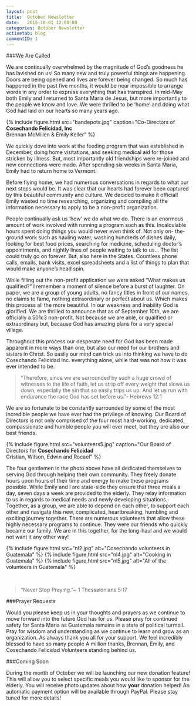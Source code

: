 ```yaml
---
layout: post
title:  October Newsletter
date:   2015-10-01 12:00:00
categories: October Newsletter
activetab: blog
commentID: 1
---
```


###We Are Called

We are continually overwhelmed by the magnitude of 
God’s goodness he has lavished on us! So many new and
truly powerful things are happening. Doors are being 
opened and lives are forever being changed. So much has 
happened in the past five months, it would be near 
impossible to arrange words in any order to express 
everything that has transpired. In mid-May both Emily 
and I returned to Santa Maria de Jesus, but more
importantly to the people we know and love. We were 
thrilled to be ‘home’ and doing what God had laid on our 
hearts so many years ago.

{% include figure.html src="bandepots.jpg" caption="Co-Directors of <b>Cosechando Felicidad, Inc</b> <br> Brennan McMillen & Emily Keller" %}

We quickly dove into work at the feeding program that
was established in December, doing home visitations, 
and seeking medical aid for those stricken by illness. But, 
most importantly old friendships were re-joined and new 
connections were made. After spending six weeks in 
Santa Maria, Emily had to return home to Vermont.

Before flying home, we had numerous conversations in 
regards to what our next steps would be. It was clear that 
our hearts had forever been captured by this beautiful 
community and culture. We decided to make it official! 
Emily wasted no time researching, organizing and 
compiling all the information necessary to apply to be a 
non-profit organization. 

People continually ask us ‘how’ we do what we do. 
There is an enormous amount of work involved with 
running a program such as this. Incalculable hours spent 
doing things you would never even think of. Not only on- 
the-ground work such as hauling water, washing 
hundreds of dishes daily, looking for best food prices, 
searching for medicine, scheduling doctor’s 
appointments, and nightly lines of people waiting to talk 
to us… The list could truly go on forever. But, also here 
in the States. Countless phone calls, emails, bank visits, 
excel spreadsheets and a list of things to plan that would 
make anyone’s head spin.

While filling out the non-profit application we were 
asked “What makes us qualified?” I remember a moment 
of silence before a burst of laughter. On paper, we are a 
group of young adults, no fancy titles in front of our 
names, no claims to fame, nothing extraordinary or 
perfect about us. Which makes this process all the more 
beautiful. In our weakness and inability God is glorified. 
We are thrilled to announce that as of September 10th, we 
are officially a 501c3 non-profit. Not because we are 
able, or qualified or extraordinary but, because God has 
amazing plans for a very special village. 

Throughout this process our desperate need for God 
has been made apparent in more ways than one, but also 
our need for our brothers and sisters in Christ. So easily 
our mind can trick us into thinking we have to do
Cosechando Felicidad Inc. 
everything alone, while that was not how it was ever 
intended to be.

>“Therefore, since we are surrounded by such a huge 
>crowd of witnesses to the life of faith, let us strip off 
>every weight that slows us down, especially the sin that 
>so easily trips us up. And let us run with endurance the 
>race God has set before us.”- Hebrews 12:1

We are so fortunate to be constantly surrounded by 
some of the most incredible people we have ever had the 
privilege of knowing. Our Board of Directors is not only 
comprised of the four most hard-working, dedicated, 
compassionate and humble people you will ever meet, 
but they are also our best friends.

{% include figure.html src="volunteers5.jpg" caption="Our Board of Directors for <b>Cosechando Felicidad</b> <br> Cristian, Wilson, Edwin and Rocael" %}

The four gentlemen in the photo above have all dedicated 
themselves to serving God through helping their own 
community. They freely donate hours upon hours of their 
time and energy to make these programs possible. While 
Emily and I are state-side they ensure that three meals a 
day, seven days a week are provided to the elderly. They 
relay information to us in regards to medical needs and 
newly developing situations. Together, as a group, we are 
able to depend on each other, to support each other and 
navigate this new, complicated, heartbreaking, humbling 
and exciting journey together. There are numerous 
volunteers that allow these highly necessary programs to 
continue. They were our friends who quickly became our 
family.  We are in this together, for the long-haul and we 
would not want it any other way!

{% include figure.html src="nl2.jpg" alt="Cosechando volunteers in Guatemala" %}
{% include figure.html src="nl4.jpg" alt="Cooking in Guatemala" %}
{% include figure.html src="nl5.jpg" alt="All of the volunteers in Guatemala" %}

&nbsp;

>“Never Stop Praying.”~ 1 Thessalonians 5:17

###Prayer Requests

Would you please keep us in your thoughts 
and prayers as we continue to move forward 
into the future God has for us. Please pray 
for continued safety for Santa Maria as Guatemala 
remains in a state of political turmoil. Pray for wisdom 
and understanding as we continue to learn and grow as an 
organization. As always thank you all for your support. 
We feel incredibly blessed to have so many people 
A million thanks,
Brennan, Emily, and Cosechando Felicidad Volunteers 
standing behind us.

###Coming Soon

During the month of October we will be launching our 
new donation feature! This will allow you to select 
specific meals you would like to sponsor for the elderly. 
You will receive photo updates about how **your** donation 
helped! An automatic payment option will be available 
through PayPal. Please stay tuned for more details!
